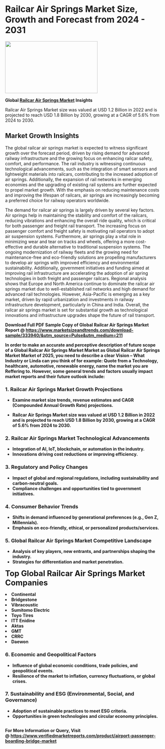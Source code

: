 <H1>Railcar Air Springs Market Size, Growth and Forecast from 2024 - 2031</H1><img class="aligncenter size-medium wp-image-584254" src="https://thirdeyenews.in/wp-content/uploads/2024/09/Global-Market-Research-300x168.jpeg" alt="" width="300" height="168" /><p><strong>Global&nbsp;<a href="https://www.marketsizeandtrends.com/download-sample/333940/&amp;utm_source=Pulse&amp;utm_medium=211">Railcar Air Springs Market</a> Insights</strong></p><p>Railcar Air Springs Market size was valued at USD 1.2 Billion in 2022 and is projected to reach USD 1.8 Billion by 2030, growing at a CAGR of 5.6% from 2024 to 2030.</p><p><h2>Market Growth Insights</h2> <p>The global railcar air springs market is expected to witness significant growth over the forecast period, driven by rising demand for advanced railway infrastructure and the growing focus on enhancing railcar safety, comfort, and performance. The rail industry is witnessing continuous technological advancements, such as the integration of smart sensors and lightweight materials into railcars, contributing to the increased adoption of air springs. Additionally, the expansion of rail networks in emerging economies and the upgrading of existing rail systems are further expected to propel market growth. With the emphasis on reducing maintenance costs and improving the lifespan of railcars, air springs are increasingly becoming a preferred choice for railway operators worldwide.</p> <p><strong></strong></p> <p>The demand for railcar air springs is largely driven by several key factors. Air springs help in maintaining the stability and comfort of the railcars, reducing vibrations and enhancing the overall ride quality, which is critical for both passenger and freight rail transport. The increasing focus on passenger comfort and freight safety is motivating rail operators to adopt air suspension systems. Furthermore, air springs play a vital role in minimizing wear and tear on tracks and wheels, offering a more cost-effective and durable alternative to traditional suspension systems. The ongoing modernization of railway fleets and the growing need for maintenance-free and eco-friendly solutions are propelling manufacturers to develop air springs with improved efficiency and environmental sustainability. Additionally, government initiatives and funding aimed at improving rail infrastructure are accelerating the adoption of air spring technologies in both freight and passenger railcars. Regional analysis shows that Europe and North America continue to dominate the railcar air springs market due to well-established rail networks and high demand for advanced rail technologies. However, Asia-Pacific is emerging as a key market, driven by rapid urbanization and investments in railway infrastructure development, particularly in China and India. Overall, the railcar air springs market is set for substantial growth as technological innovations and infrastructure upgrades shape the future of rail transport. <p><strong></p><p><span class=""><strong>Download Full PDF Sample Copy of Global Railcar Air Springs Market Report</strong> @ <a href="https://www.marketsizeandtrends.com/download-sample/333940/&amp;utm_source=Pulse&amp;utm_medium=211" target="_blank">https://www.marketsizeandtrends.com/download-sample/333940/&amp;utm_source=Pulse&amp;utm_medium=211</a></span></p><p>In order to make an accurate and perceptive description of future scope of a Global&nbsp;Railcar Air Springs Market Market as Global&nbsp;Railcar Air Springs Market Market of 2025, you need to describe a clear Vision &ndash; What Industry or Linda can you think of for example: Quote from a Technology, healthcare, automotive, renewable energy, name the market you are Reffering to. However, some general trends and factors usually impact market reports and their future outlook include:</p><h3>1.&nbsp;<strong>Railcar Air Springs Market Growth Projections</strong></h3><ul><li>Examine market size trends, revenue estimates and CAGR (Compounded Annual Growth Rate) projections.</li><li><p>Railcar Air Springs Market size was valued at USD 1.2 Billion in 2022 and is projected to reach USD 1.8 Billion by 2030, growing at a CAGR of 5.6% from 2024 to 2030.</p></li></ul><h3>2.&nbsp;<strong>Railcar Air Springs Market Technological Advancements</strong></h3><ul><li>Integration of AI, IoT, blockchain, or automation in the industry.</li><li>Innovations driving cost reductions or improving efficiency.</li></ul><h3>3.&nbsp;<strong>Regulatory and Policy Changes</strong></h3><ul><li>Impact of global and regional regulations, including sustainability and carbon-neutral goals.</li><li>Compliance challenges and opportunities tied to government initiatives.</li></ul><h3>4.&nbsp;<strong>Consumer Behavior Trends</strong></h3><ul><li>Shifts in demand influenced by generational preferences (e.g., Gen Z, Millennials).</li><li>Emphasis on eco-friendly, ethical, or personalized products/services.</li></ul><h3>5.&nbsp;<strong>Global Railcar Air Springs Market Competitive Landscape</strong></h3><ul><li>Analysis of key players, new entrants, and partnerships shaping the industry.</li><li>Strategies for differentiation and market penetration.</li></ul><p data-pm-slice="1 1 []"><span style="color: inherit; font-family: inherit; font-size: 25px;">Top Global Railcar Air Springs Market Companies</span></p><div class="" data-test-id=""><p><li>Continental</li><li> Bridgestone</li><li> Vibracoustic</li><li> Sumitomo Electric</li><li> Toyo Tires</li><li> ITT Enidine</li><li> Aktas</li><li> GMT</li><li> CRRC</li><li> Daewon</li></p></div><h3>6.&nbsp;<strong>Economic and Geopolitical Factors</strong></h3><ul><li>Influence of global economic conditions, trade policies, and geopolitical events.</li><li>Resilience of the market to inflation, currency fluctuations, or global crises.</li></ul><h3>7.&nbsp;<strong>Sustainability and ESG (Environmental, Social, and Governance)</strong></h3><ul><li>Adoption of sustainable practices to meet ESG criteria.</li><li>Opportunities in green technologies and circular economy principles.</li></ul><h2><strong style="font-size: 14px;">For More Information or Query, Visit @&nbsp;</strong><a style="background-color: #ffffff; font-size: 14px;" href="https://www.marketsizeandtrends.com/report/railcar-air-springs-market/" target="_blank">https://www.verifiedmarketreports.com/product/airport-passenger-boarding-bridge-market</a></h2>
